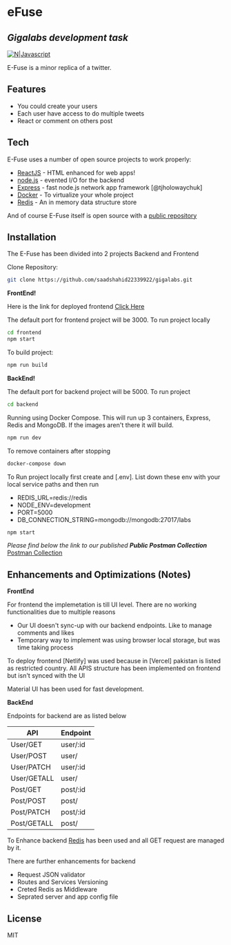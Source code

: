 # eFuse

## _Gigalabs development task_

[![N|Javascript](https://cldup.com/dTxpPi9lDf.thumb.png)](https://nodejs.org/en/)

E-Fuse is a minor replica of a twitter.

## Features

- You could create your users
- Each user have access to do multiple tweets
- React or comment on others post

## Tech

E-Fuse uses a number of open source projects to work properly:

- [ReactJS] - HTML enhanced for web apps!
- [node.js] - evented I/O for the backend
- [Express] - fast node.js network app framework [@tjholowaychuk]
- [Docker] - To virtualize your whole project
- [Redis] - An in memory data structure store

And of course E-Fuse itself is open source with a [public repository][efuse]

## Installation

The E-Fuse has been divided into 2 projects Backend and Frontend

Clone Repository:

```sh
git clone https://github.com/saadshahid22339922/gigalabs.git
```

**FrontEnd!**

Here is the link for deployed frontend [Click Here][frontend]

The default port for frontend project will be 3000. To run project locally

```sh
cd frontend
npm start
```

To build project:

```sh
npm run build
```

**BackEnd!**

The default port for backend project will be 5000. To run project

```sh
cd backend
```

Running using Docker Compose. This will run up 3 containers, Express, Redis and MongoDB. If the images aren't there it will build.

```sh
npm run dev
```

To remove containers after stopping

```sh
docker-compose down
```


To Run project locally first create and [.env]. List down these env with your local service paths and then run

- REDIS_URL=redis://redis
- NODE_ENV=development
- PORT=5000
- DB_CONNECTION_STRING=mongodb://mongodb:27017/labs

```sh
npm start
```

_Please find below the link to our published **Public Postman Collection**_
[Postman Collection][collection]

## Enhancements and Optimizations (Notes)

**FrontEnd**

For frontend the implemetation is till UI level. There are no working functionalities due to multiple reasons

- Our UI doesn't sync-up with our backend endpoints. Like to manage comments and likes
- Temporary way to implement was using browser local storage, but was time taking process

To deploy frontend [Netlify] was used because in [Vercel] pakistan is listed as restricted country.
All APIS structure has been implemented on frontend but isn't synced with the UI

Material UI has been used for fast development.

**BackEnd**

Endpoints for backend are as listed below

| API | Endpoint |
| ------ | ------ |
| User/GET | user/:id |
| User/POST | user/ |
| User/PATCH | user/:id |
| User/GETALL | user/ |
| Post/GET | post/:id |
| Post/POST | post/ |
| Post/PATCH | post/:id |
| Post/GETALL | post/ |

To Enhance backend [Redis] has been used and all GET request are managed by it.

There are further enhancements for backend

- Request JSON validator
- Routes and Services Versioning
- Creted Redis as Middleware
- Seprated server and app config file

## License

MIT

[reactjs]: https://reactjs.org/
[frontend]: https://63a293103f0aa226bf00f329--capable-marigold-04d79b.netlify.app/
[express]: http://expressjs.com
[node.js]: http://nodejs.org
[redis]: https://redis.io/
[docker]: https://www.docker.com/
[efuse]: https://github.com/saadshahid22339922/gigalabs.git
[collection]: https://www.postman.com/restless-capsule-838874/workspace/gigalabs/collection/17093993-434b0919-ae94-4873-872b-268a68e8d4ce?ctx=documentation
